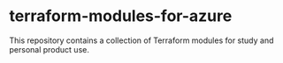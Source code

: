 # terraform-modules-for-azure

This repository contains a collection of Terraform modules for study and personal product use.
